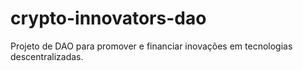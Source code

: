 # crypto-innovators-dao
Projeto de DAO para promover e financiar inovações em tecnologias descentralizadas.
